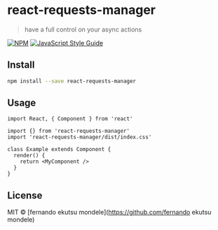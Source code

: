 # react-requests-manager

> have a full control on your async actions

[![NPM](https://img.shields.io/npm/v/react-requests-manager.svg)](https://www.npmjs.com/package/react-requests-manager) [![JavaScript Style Guide](https://img.shields.io/badge/code_style-standard-brightgreen.svg)](https://standardjs.com)

## Install

```bash
npm install --save react-requests-manager
```

## Usage

```tsx
import React, { Component } from 'react'

import {} from 'react-requests-manager'
import 'react-requests-manager/dist/index.css'

class Example extends Component {
  render() {
    return <MyComponent />
  }
}
```

## License

MIT © [fernando ekutsu mondele](https://github.com/fernando ekutsu mondele)
